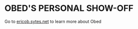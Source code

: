 # OBED'S PERSONAL SHOW-OFF

Go to [ericob.sytes.net](https://ericob.sytes.net) to learn more about Obed
